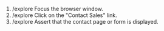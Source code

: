 1. /explore Focus the browser window.
2. /explore Click on the "Contact Sales" link.
3. /explore Assert that the contact page or form is displayed.